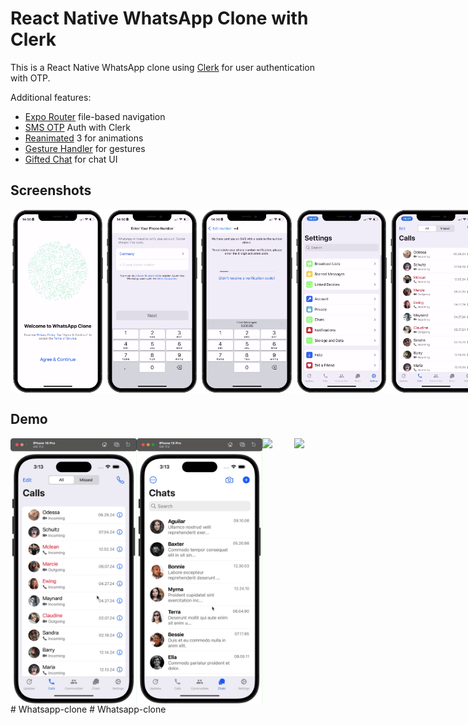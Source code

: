 # React Native WhatsApp Clone with Clerk

This is a React Native WhatsApp clone using [Clerk](https://clerk.com/?utm_source=sponsorship&utm_medium=github&utm_campaign=simong&utm_content=rn-whatsapp) for user authentication with OTP.

Additional features:

- [Expo Router](https://docs.expo.dev/routing/introduction/) file-based navigation
- [SMS OTP](https://clerk.com/docs/custom-flows/email-sms-otp?utm_source=sponsorship&utm_medium=github&utm_campaign=simong&utm_content=rn-whatsapp) Auth with Clerk
- [Reanimated](https://docs.swmansion.com/react-native-reanimated/) 3 for animations
- [Gesture Handler](https://docs.swmansion.com/react-native-gesture-handler/) for gestures
- [Gifted Chat](https://github.com/FaridSafi/react-native-gifted-chat) for chat UI

## Screenshots

<div style="display: flex; flex-direction: 'row';">
<img src="./screenshots/1.png" width=30%>
<img src="./screenshots/2.png" width=30%>
<img src="./screenshots/3.png" width=30%>
<img src="./screenshots/4.png" width=30%>
<img src="./screenshots/5.png" width=30%>
<img src="./screenshots/6.png" width=30%>
<img src="./screenshots/7.png" width=30%>
<img src="./screenshots/8.png" width=30%>
<img src="./screenshots/9.png" width=30%>

</div>

## Demo

<div style="display: flex; flex-direction: 'row';">
<img src="./screenshots/calls.gif" width=40%>
<img src="./screenshots/chats.gif" width=40%>
<img src="./screenshots/contacts.gif" width=40%>
<img src="./screenshots/messages.gif" width=40%>


</div>
#   W h a t s a p p - c l o n e 
 
 #   W h a t s a p p - c l o n e 
 
 